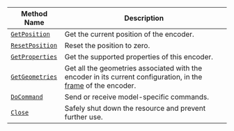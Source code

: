 <!-- prettier-ignore -->
Method Name | Description
----------- | -----------
[`GetPosition`](/components/encoder/#getposition) | Get the current position of the encoder.
[`ResetPosition`](/components/encoder/#resetposition) | Reset the position to zero.
[`GetProperties`](/components/encoder/#getproperties) | Get the supported properties of this encoder.
[`GetGeometries`](/components/encoder/#getgeometries) | Get all the geometries associated with the encoder in its current configuration, in the [frame](/services/frame-system/) of the encoder.
[`DoCommand`](/components/encoder/#docommand) | Send or receive model-specific commands.
[`Close`](/components/encoder/#close) | Safely shut down the resource and prevent further use.
